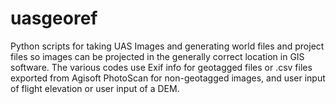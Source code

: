 # uasgeoref
Python scripts for taking UAS Images and generating world files and project files so images can be projected in the generally correct location in GIS software. The various codes use Exif info for geotagged files or .csv files exported from Agisoft PhotoScan for non-geotagged images, and user input of flight elevation or user input of a DEM. 

